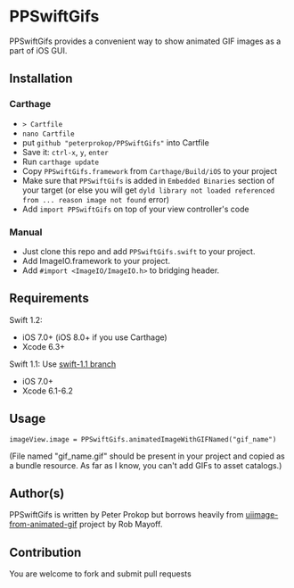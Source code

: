 # PPSwiftGifs

PPSwiftGifs provides a convenient way to show animated GIF images as a part of iOS GUI.

## Installation

### Carthage
* `> Cartfile`
* `nano Cartfile`
* put `github "peterprokop/PPSwiftGifs"` into Cartfile
* Save it: `ctrl-x`, `y`, `enter`
* Run `carthage update`
* Copy `PPSwiftGifs.framework` from `Carthage/Build/iOS` to your project
* Make sure that `PPSwiftGifs` is added in `Embedded Binaries` section of your target (or else you will get `dyld library not loaded referenced from ... reason image not found` error)
* Add `import PPSwiftGifs` on top of your view controller's code

### Manual

* Just clone this repo and add ```PPSwiftGifs.swift``` to your project.
* Add ImageIO.framework to your project.
* Add ```#import <ImageIO/ImageIO.h>``` to bridging header.

## Requirements

Swift 1.2:
- iOS 7.0+ (iOS 8.0+ if you use Carthage)
- Xcode 6.3+

Swift 1.1:
Use [swift-1.1 branch](https://github.com/peterprokop/PPSwiftGifs/tree/swift-1.1)
- iOS 7.0+
- Xcode 6.1-6.2

## Usage

```
imageView.image = PPSwiftGifs.animatedImageWithGIFNamed("gif_name")
```

(File named "gif_name.gif" should be present in your project and copied as a bundle resource.
As far as I know, you can't add GIFs to asset catalogs.)

## Author(s)

PPSwiftGifs is written by Peter Prokop but borrows heavily from 
[uiimage-from-animated-gif](https://github.com/mayoff/uiimage-from-animated-gif)
project by Rob Mayoff.

## Contribution

You are welcome to fork and submit pull requests
